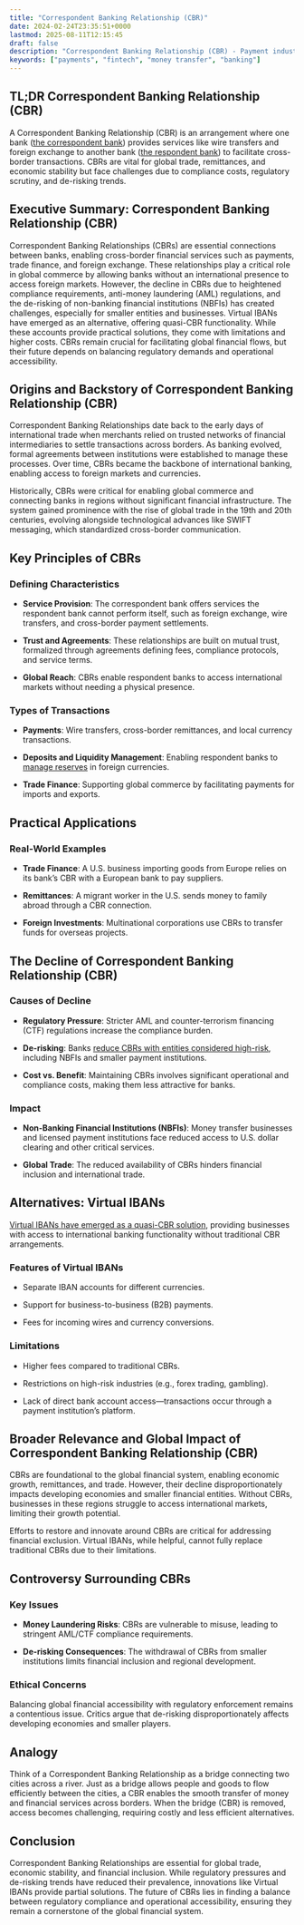 ```yaml
---
title: "Correspondent Banking Relationship (CBR)"
date: 2024-02-24T23:35:51+0000
lastmod: 2025-08-11T12:15:45
draft: false
description: "Correspondent Banking Relationship (CBR) - Payment industry knowledge and insights"
keywords: ["payments", "fintech", "money transfer", "banking"]
---
```


## TL;DR Correspondent Banking Relationship (CBR)

A Correspondent Banking Relationship (CBR) is an arrangement where one bank ([the correspondent bank](https://faisalkhanllc.xyz/resources/payments-wiki/c/correspondent-bank/)) provides services like wire transfers and foreign exchange to another bank ([the respondent bank](https://faisalkhanllc.xyz/resources/payments-wiki/r/what-is-a-respondent-bank/)) to facilitate cross-border transactions. CBRs are vital for global trade, remittances, and economic stability but face challenges due to compliance costs, regulatory scrutiny, and de-risking trends.

## Executive Summary: Correspondent Banking Relationship (CBR)

Correspondent Banking Relationships (CBRs) are essential connections between banks, enabling cross-border financial services such as payments, trade finance, and foreign exchange. These relationships play a critical role in global commerce by allowing banks without an international presence to access foreign markets. However, the decline in CBRs due to heightened compliance requirements, anti-money laundering (AML) regulations, and the de-risking of non-banking financial institutions (NBFIs) has created challenges, especially for smaller entities and businesses. Virtual IBANs have emerged as an alternative, offering quasi-CBR functionality. While these accounts provide practical solutions, they come with limitations and higher costs. CBRs remain crucial for facilitating global financial flows, but their future depends on balancing regulatory demands and operational accessibility.

## Origins and Backstory of Correspondent Banking Relationship (CBR)

Correspondent Banking Relationships date back to the early days of international trade when merchants relied on trusted networks of financial intermediaries to settle transactions across borders. As banking evolved, formal agreements between institutions were established to manage these processes. Over time, CBRs became the backbone of international banking, enabling access to foreign markets and currencies.

Historically, CBRs were critical for enabling global commerce and connecting banks in regions without significant financial infrastructure. The system gained prominence with the rise of global trade in the 19th and 20th centuries, evolving alongside technological advances like SWIFT messaging, which standardized cross-border communication.

## Key Principles of CBRs

### Defining Characteristics

- **Service Provision**: The correspondent bank offers services the respondent bank cannot perform itself, such as foreign exchange, wire transfers, and cross-border payment settlements.

- **Trust and Agreements**: These relationships are built on mutual trust, formalized through agreements defining fees, compliance protocols, and service terms.

- **Global Reach**: CBRs enable respondent banks to access international markets without needing a physical presence.

### Types of Transactions

- **Payments**: Wire transfers, cross-border remittances, and local currency transactions.

- **Deposits and Liquidity Management**: Enabling respondent banks to [manage reserves](https://faisalkhanllc.xyz/resources/payments-wiki/l/liquidity-management/) in foreign currencies.

- **Trade Finance**: Supporting global commerce by facilitating payments for imports and exports.

## Practical Applications

### Real-World Examples

- **Trade Finance**: A U.S. business importing goods from Europe relies on its bank’s CBR with a European bank to pay suppliers.

- **Remittances**: A migrant worker in the U.S. sends money to family abroad through a CBR connection.

- **Foreign Investments**: Multinational corporations use CBRs to transfer funds for overseas projects.

## The Decline of Correspondent Banking Relationship (CBR)

### Causes of Decline

- **Regulatory Pressure**: Stricter AML and counter-terrorism financing (CTF) regulations increase the compliance burden.

- **De-risking**: Banks [reduce CBRs with entities considered high-risk](https://faisalkhanllc.xyz/resources/payments-wiki/r/risk-reduction/), including NBFIs and smaller payment institutions.

- **Cost vs. Benefit**: Maintaining CBRs involves significant operational and compliance costs, making them less attractive for banks.

### Impact

- **Non-Banking Financial Institutions (NBFIs)**: Money transfer businesses and licensed payment institutions face reduced access to U.S. dollar clearing and other critical services.

- **Global Trade**: The reduced availability of CBRs hinders financial inclusion and international trade.

## Alternatives: Virtual IBANs

[Virtual IBANs have emerged as a quasi-CBR solution](https://faisalkhanllc.xyz/resources/payments-wiki/v/virtual-ibans/), providing businesses with access to international banking functionality without traditional CBR arrangements.

### Features of Virtual IBANs

- Separate IBAN accounts for different currencies.

- Support for business-to-business (B2B) payments.

- Fees for incoming wires and currency conversions.

### Limitations

- Higher fees compared to traditional CBRs.

- Restrictions on high-risk industries (e.g., forex trading, gambling).

- Lack of direct bank account access—transactions occur through a payment institution’s platform.

## Broader Relevance and Global Impact of Correspondent Banking Relationship (CBR)

CBRs are foundational to the global financial system, enabling economic growth, remittances, and trade. However, their decline disproportionately impacts developing economies and smaller financial entities. Without CBRs, businesses in these regions struggle to access international markets, limiting their growth potential.

Efforts to restore and innovate around CBRs are critical for addressing financial exclusion. Virtual IBANs, while helpful, cannot fully replace traditional CBRs due to their limitations.

## Controversy Surrounding CBRs

### Key Issues

- **Money Laundering Risks**: CBRs are vulnerable to misuse, leading to stringent AML/CTF compliance requirements.

- **De-risking Consequences**: The withdrawal of CBRs from smaller institutions limits financial inclusion and regional development.

### Ethical Concerns

Balancing global financial accessibility with regulatory enforcement remains a contentious issue. Critics argue that de-risking disproportionately affects developing economies and smaller players.

## Analogy

Think of a Correspondent Banking Relationship as a bridge connecting two cities across a river. Just as a bridge allows people and goods to flow efficiently between the cities, a CBR enables the smooth transfer of money and financial services across borders. When the bridge (CBR) is removed, access becomes challenging, requiring costly and less efficient alternatives.

## Conclusion

Correspondent Banking Relationships are essential for global trade, economic stability, and financial inclusion. While regulatory pressures and de-risking trends have reduced their prevalence, innovations like Virtual IBANs provide partial solutions. The future of CBRs lies in finding a balance between regulatory compliance and operational accessibility, ensuring they remain a cornerstone of the global financial system.